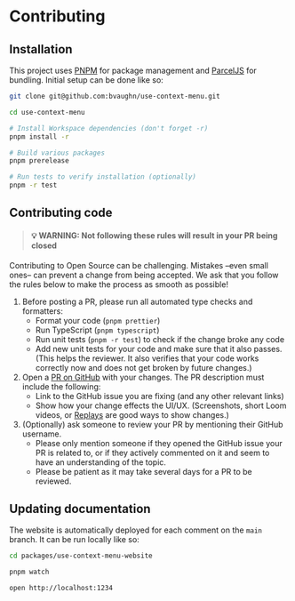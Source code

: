 # Contributing

## Installation

This project uses [PNPM](https://pnpm.io/) for package management and [ParcelJS](https://parceljs.org/) for bundling. Initial setup can be done like so:

```sh
git clone git@github.com:bvaughn/use-context-menu.git

cd use-context-menu

# Install Workspace dependencies (don't forget -r)
pnpm install -r

# Build various packages
pnpm prerelease

# Run tests to verify installation (optionally)
pnpm -r test
```

## Contributing code
> #### 💡 WARNING: Not following these rules will result in your PR being closed

Contributing to Open Source can be challenging. Mistakes –even small ones– can prevent a change from being accepted. We ask that you follow the rules below to make the process as smooth as possible!

1. Before posting a PR, please run all automated type checks and formatters:
   * Format your code (`pnpm prettier`)
   * Run TypeScript (`pnpm typescript`)
   * Run unit tests (`pnpm -r test`) to check if the change broke any code
   * Add new unit tests for your code and make sure that it also passes. (This helps the reviewer. It also verifies that your code works correctly now and does not get broken by future changes.)
1. Open a [PR on GitHub](https://github.com/bvaughn/use-context-menu/pulls) with your changes. The PR description must include the following:
   * Link to the GitHub issue you are fixing (and any other relevant links)
   * Show how your change effects the UI/UX. (Screenshots, short Loom videos, or [Replays](https://www.replay.io/) are good ways to show changes.)
1. (Optionally) ask someone to review your PR by mentioning their GitHub username.
   * Please only mention someone if they opened the GitHub issue your PR is related to, or if they actively commented on it and seem to have an understanding of the topic.
   * Please be patient as it may take several days for a PR to be reviewed.

## Updating documentation

The website is automatically deployed for each comment on the `main` branch. It can be run locally like so:

```sh
cd packages/use-context-menu-website

pnpm watch

open http://localhost:1234
```